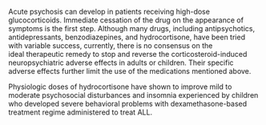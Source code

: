 Acute psychosis can develop in patients receiving high-dose glucocorticoids. Immediate cessation of the drug on the appearance of symptoms is the first step. Although many drugs, including antipsychotics, antidepressants, benzodiazepines, and hydrocortisone, have been tried with variable success, currently, there is no consensus on the ideal therapeutic remedy to stop and reverse the corticosteroid-induced neuropsychiatric adverse effects in adults or children. Their specific adverse effects further limit the use of the medications mentioned above.

Physiologic doses of hydrocortisone have shown to improve mild to moderate psychosocial disturbances and insomnia experienced by children who developed severe behavioral problems with dexamethasone-based treatment regime administered to treat ALL.